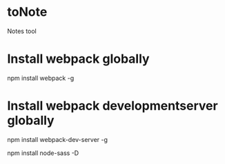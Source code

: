 # toNote
Notes tool

# Install webpack globally
npm install webpack -g

# Install webpack developmentserver globally
npm install webpack-dev-server -g

npm install node-sass -D
